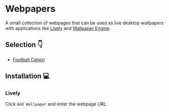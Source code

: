 # Webpapers

A small collection of webpages that can be used as live desktop wallpapers with applications like [Lively](https://rocksdanister.github.io/lively/) and [Wallpaper Engine](https://www.wallpaperengine.io/).

## Selection 👇

- [Football Catgirl](https://imcyff.github.io/Webpapers/FootballCatgirl)


## Installation 💻

### Lively

Click `Add Wallpaper` and enter the webpage URL.